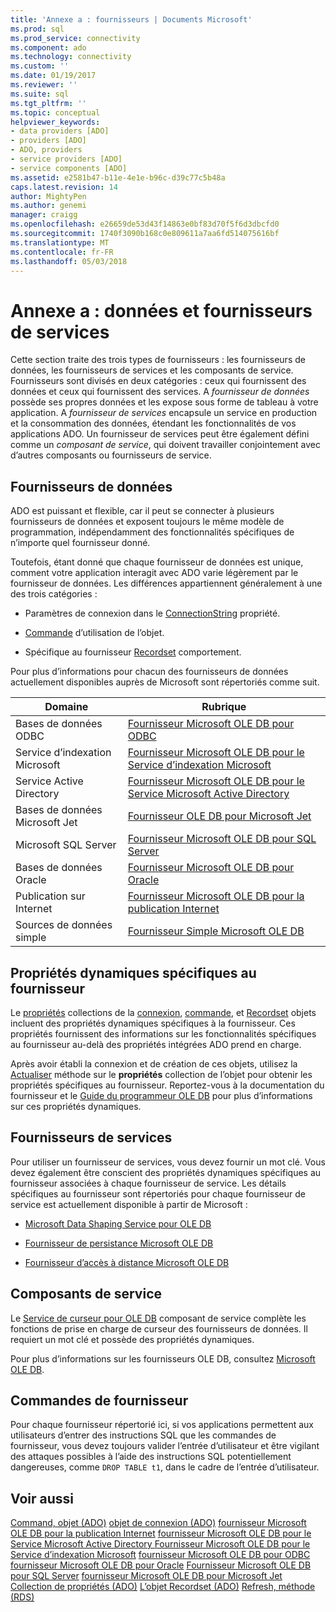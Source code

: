 ```yaml
---
title: 'Annexe a : fournisseurs | Documents Microsoft'
ms.prod: sql
ms.prod_service: connectivity
ms.component: ado
ms.technology: connectivity
ms.custom: ''
ms.date: 01/19/2017
ms.reviewer: ''
ms.suite: sql
ms.tgt_pltfrm: ''
ms.topic: conceptual
helpviewer_keywords:
- data providers [ADO]
- providers [ADO]
- ADO, providers
- service providers [ADO]
- service components [ADO]
ms.assetid: e2581b47-b11e-4e1e-b96c-d39c77c5b48a
caps.latest.revision: 14
author: MightyPen
ms.author: genemi
manager: craigg
ms.openlocfilehash: e26659de53d43f14863e0bf83d70f5f6d3dbcfd0
ms.sourcegitcommit: 1740f3090b168c0e809611a7aa6fd514075616bf
ms.translationtype: MT
ms.contentlocale: fr-FR
ms.lasthandoff: 05/03/2018
---
```

# <a name="appendix-a-data-and-service-providers"></a>Annexe a : données et fournisseurs de services
Cette section traite des trois types de fournisseurs : les fournisseurs de données, les fournisseurs de services et les composants de service. Fournisseurs sont divisés en deux catégories : ceux qui fournissent des données et ceux qui fournissent des services. A *fournisseur de données* possède ses propres données et les expose sous forme de tableau à votre application. A *fournisseur de services* encapsule un service en production et la consommation des données, étendant les fonctionnalités de vos applications ADO. Un fournisseur de services peut être également défini comme un *composant de service*, qui doivent travailler conjointement avec d’autres composants ou fournisseurs de service.

## <a name="data-providers"></a>Fournisseurs de données
 ADO est puissant et flexible, car il peut se connecter à plusieurs fournisseurs de données et exposent toujours le même modèle de programmation, indépendamment des fonctionnalités spécifiques de n’importe quel fournisseur donné.

 Toutefois, étant donné que chaque fournisseur de données est unique, comment votre application interagit avec ADO varie légèrement par le fournisseur de données. Les différences appartiennent généralement à une des trois catégories :

-   Paramètres de connexion dans le [ConnectionString](../../../ado/reference/ado-api/connectionstring-property-ado.md) propriété.

-   [Commande](../../../ado/reference/ado-api/command-object-ado.md) d’utilisation de l’objet.

-   Spécifique au fournisseur [Recordset](../../../ado/reference/ado-api/recordset-object-ado.md) comportement.

 Pour plus d’informations pour chacun des fournisseurs de données actuellement disponibles auprès de Microsoft sont répertoriés comme suit.

|Domaine|Rubrique|
|----------|-----------|
|Bases de données ODBC|[Fournisseur Microsoft OLE DB pour ODBC](../../../ado/guide/appendixes/microsoft-ole-db-provider-for-odbc.md)|
|Service d’indexation Microsoft|[Fournisseur Microsoft OLE DB pour le Service d’indexation Microsoft](../../../ado/guide/appendixes/microsoft-ole-db-provider-for-microsoft-indexing-service.md)|
|Service Active Directory|[Fournisseur Microsoft OLE DB pour le Service Microsoft Active Directory](../../../ado/guide/appendixes/microsoft-ole-db-provider-for-microsoft-active-directory-service.md)|
|Bases de données Microsoft Jet|[Fournisseur OLE DB pour Microsoft Jet](../../../ado/guide/appendixes/microsoft-ole-db-provider-for-microsoft-jet.md)|
|Microsoft SQL Server|[Fournisseur Microsoft OLE DB pour SQL Server](../../../ado/guide/appendixes/microsoft-ole-db-provider-for-sql-server.md)|
|Bases de données Oracle|[Fournisseur Microsoft OLE DB pour Oracle](../../../ado/guide/appendixes/microsoft-ole-db-provider-for-oracle.md)|
|Publication sur Internet|[Fournisseur Microsoft OLE DB pour la publication Internet](../../../ado/guide/appendixes/microsoft-ole-db-provider-for-internet-publishing.md)|
|Sources de données simple|[Fournisseur Simple Microsoft OLE DB](../../../ado/guide/appendixes/microsoft-ole-db-simple-provider.md)|

## <a name="provider-specific-dynamic-properties"></a>Propriétés dynamiques spécifiques au fournisseur
 Le [propriétés](../../../ado/reference/ado-api/properties-collection-ado.md) collections de la [connexion](../../../ado/reference/ado-api/connection-object-ado.md), [commande](../../../ado/reference/ado-api/command-object-ado.md), et [Recordset](../../../ado/reference/ado-api/recordset-object-ado.md) objets incluent des propriétés dynamiques spécifiques à la fournisseur. Ces propriétés fournissent des informations sur les fonctionnalités spécifiques au fournisseur au-delà des propriétés intégrées ADO prend en charge.

 Après avoir établi la connexion et de création de ces objets, utilisez la [Actualiser](../../../ado/reference/ado-api/refresh-method-ado.md) méthode sur le **propriétés** collection de l’objet pour obtenir les propriétés spécifiques au fournisseur. Reportez-vous à la documentation du fournisseur et le [Guide du programmeur OLE DB](http://msdn.microsoft.com/en-us/3c5e2dd5-35e5-4a93-ac3a-3818bb43bbf8) pour plus d’informations sur ces propriétés dynamiques.

## <a name="service-providers"></a>Fournisseurs de services
 Pour utiliser un fournisseur de services, vous devez fournir un mot clé. Vous devez également être conscient des propriétés dynamiques spécifiques au fournisseur associées à chaque fournisseur de service. Les détails spécifiques au fournisseur sont répertoriés pour chaque fournisseur de service est actuellement disponible à partir de Microsoft :

-   [Microsoft Data Shaping Service pour OLE DB](../../../ado/guide/appendixes/microsoft-data-shaping-service-for-ole-db-ado-service-provider.md)

-   [Fournisseur de persistance Microsoft OLE DB](../../../ado/guide/appendixes/microsoft-ole-db-persistence-provider-ado-service-provider.md)

-   [Fournisseur d’accès à distance Microsoft OLE DB](../../../ado/guide/appendixes/microsoft-ole-db-remoting-provider-ado-service-provider.md)

## <a name="service-components"></a>Composants de service
 Le [Service de curseur pour OLE DB](../../../ado/guide/appendixes/microsoft-cursor-service-for-ole-db-ado-service-component.md) composant de service complète les fonctions de prise en charge de curseur des fournisseurs de données. Il requiert un mot clé et possède des propriétés dynamiques.

 Pour plus d’informations sur les fournisseurs OLE DB, consultez [Microsoft OLE DB](https://msdn.microsoft.com/library/windows/desktop/ms722784.aspx).

## <a name="provider-commands"></a>Commandes de fournisseur
 Pour chaque fournisseur répertorié ici, si vos applications permettent aux utilisateurs d’entrer des instructions SQL que les commandes de fournisseur, vous devez toujours valider l’entrée d’utilisateur et être vigilant des attaques possibles à l’aide des instructions SQL potentiellement dangereuses, comme `DROP TABLE t1`, dans le cadre de l’entrée d’utilisateur.

## <a name="see-also"></a>Voir aussi
 [Command, objet (ADO)](../../../ado/reference/ado-api/command-object-ado.md) [objet de connexion (ADO)](../../../ado/reference/ado-api/connection-object-ado.md) [fournisseur Microsoft OLE DB pour la publication Internet](../../../ado/guide/appendixes/microsoft-ole-db-provider-for-internet-publishing.md) [fournisseur Microsoft OLE DB pour le Service Microsoft Active Directory ](../../../ado/guide/appendixes/microsoft-ole-db-provider-for-microsoft-active-directory-service.md) [Fournisseur Microsoft OLE DB pour le Service d’indexation Microsoft](../../../ado/guide/appendixes/microsoft-ole-db-provider-for-microsoft-indexing-service.md) [fournisseur Microsoft OLE DB pour ODBC](../../../ado/guide/appendixes/microsoft-ole-db-provider-for-odbc.md) [fournisseur Microsoft OLE DB pour Oracle](../../../ado/guide/appendixes/microsoft-ole-db-provider-for-oracle.md) [Fournisseur Microsoft OLE DB pour SQL Server](../../../ado/guide/appendixes/microsoft-ole-db-provider-for-sql-server.md) [fournisseur Microsoft OLE DB pour Microsoft Jet](../../../ado/guide/appendixes/microsoft-ole-db-provider-for-microsoft-jet.md) [Collection de propriétés (ADO)](../../../ado/reference/ado-api/properties-collection-ado.md) [ L’objet Recordset (ADO)](../../../ado/reference/ado-api/recordset-object-ado.md) [Refresh, méthode (RDS)](../../../ado/reference/rds-api/refresh-method-rds.md)
